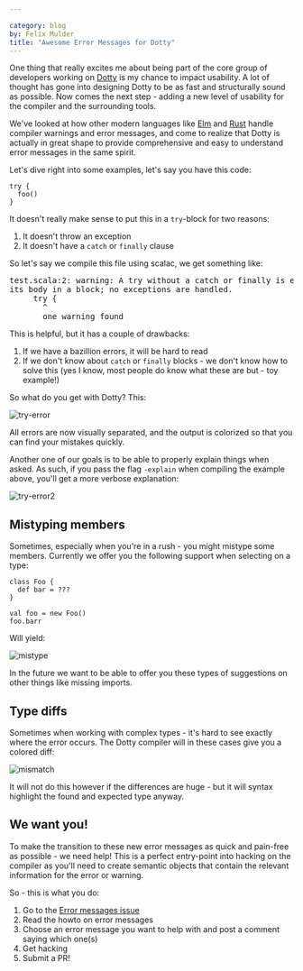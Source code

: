 ```yaml
---

category: blog
by: Felix Mulder
title: "Awesome Error Messages for Dotty"
---
```


One thing that really excites me about being part of the core group of
developers working on [Dotty](http://dotty.epfl.ch/) is my chance to
impact usability. A lot of thought has gone into designing Dotty to be as fast
and structurally sound as possible.  Now comes the next step - adding a new
level of usability for the compiler and the surrounding tools.

We've looked at how other modern languages like
[Elm](http://elm-lang.org/blog/compiler-errors-for-humans) and
[Rust](https://blog.rust-lang.org/2016/08/10/Shape-of-errors-to-come.html)
handle compiler warnings and error messages, and come to realize that Dotty is
actually in great shape to provide comprehensive and easy to understand error
messages in the same spirit.

Let's dive right into some examples, let's say you have this code:

    try {
      foo()
    }

It doesn't really make sense to put this in a `try`-block for two reasons:

1. It doesn't throw an exception
2. It doesn't have a `catch` or `finally` clause

So let's say we compile this file using scalac, we get something like:

<pre>
test.scala:2: warning: A try without a catch or finally is equivalent to putting
its body in a block; no exceptions are handled.
     try {
       ^
       one warning found
</pre>

This is helpful, but it has a couple of drawbacks:

1. If we have a bazillion errors, it will be hard to read
2. If we don't know about `catch` or `finally` blocks - we don't know how to
   solve this (yes I know, most people do know what these are but - toy
   example!)

So what do you get with Dotty? This:

![try-error](http://i.imgur.com/vNE706E.png)

All errors are now visually separated, and the output is colorized so that you
can find your mistakes quickly.

Another one of our goals is to be able to properly explain things when asked.
As such, if you pass the flag `-explain` when compiling the example above,
you'll get a more verbose explanation:

![try-error2](http://i.imgur.com/pNhgsdf.png)

Mistyping members
-----------------
Sometimes, especially when you're in a rush - you might mistype some members.
Currently we offer you the following support when selecting on a type:

    class Foo {
      def bar = ???
    }

    val foo = new Foo()
    foo.barr

Will yield:

![mistype](http://i.imgur.com/iDnpB9O.png)

In the future we want to be able to offer you these types of suggestions on
other things like missing imports.

Type diffs
----------
Sometimes when working with complex types - it's hard to see exactly where the
error occurs. The Dotty compiler will in these cases give you a colored diff:

![mismatch](http://i.imgur.com/vlmwrmD.png)

It will not do this however if the differences are huge - but it will syntax
highlight the found and expected type anyway.

We want you!
------------
To make the transition to these new error messages as quick and pain-free as
possible - we need help! This is a perfect entry-point into hacking on the
compiler as you'll need to create semantic objects that contain the relevant
information for the error or warning.

So - this is what you do:

1. Go to the [Error messages issue](https://github.com/lampepfl/dotty/issues/1589)
2. Read the howto on error messages
3. Choose an error message you want to help with and post a comment saying
   which one(s)
4. Get hacking
5. Submit a PR!
